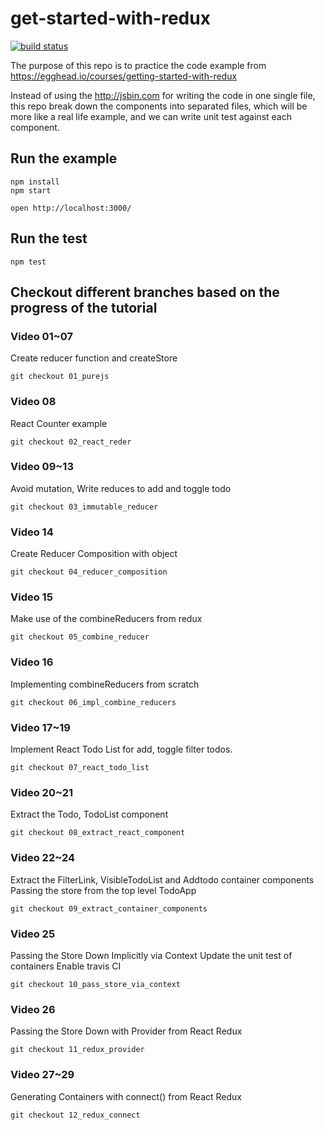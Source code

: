 # get-started-with-redux

[![build status](https://img.shields.io/travis/almandsky/get-started-with-redux/master.svg?style=flat-square)](https://travis-ci.org/almandsky/get-started-with-redux)

The purpose of this repo is to practice the code example from https://egghead.io/courses/getting-started-with-redux

Instead of using the http://jsbin.com for writing the code in one single file, this repo break down the components into separated files, which will be more like a real life example, and we can write unit test against each component.

## Run the example

```
npm install
npm start

open http://localhost:3000/
```

## Run the test

```
npm test
```

## Checkout different branches based on the progress of the tutorial


### Video 01~07

Create reducer function and createStore

```
git checkout 01_purejs
```

### Video 08

React Counter example

```
git checkout 02_react_reder
```

### Video 09~13

Avoid mutation, Write reduces to add and toggle todo

```
git checkout 03_immutable_reducer
```

### Video 14

Create Reducer Composition with object

```
git checkout 04_reducer_composition
```

### Video 15

Make use of the combineReducers from redux

```
git checkout 05_combine_reducer
```

### Video 16

Implementing combineReducers from scratch

```
git checkout 06_impl_combine_reducers
```

### Video 17~19

Implement React Todo List for add, toggle filter todos.

```
git checkout 07_react_todo_list
```

### Video 20~21

Extract the Todo, TodoList component

```
git checkout 08_extract_react_component
```

### Video 22~24

Extract the FilterLink, VisibleTodoList and Addtodo container components
Passing the store from the top level TodoApp

```
git checkout 09_extract_container_components
```

### Video 25

Passing the Store Down Implicitly via Context
Update the unit test of containers
Enable travis CI

```
git checkout 10_pass_store_via_context
```

### Video 26

Passing the Store Down with Provider from React Redux

```
git checkout 11_redux_provider
```

### Video 27~29

Generating Containers with connect() from React Redux

```
git checkout 12_redux_connect
```
